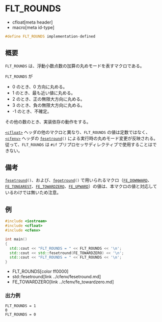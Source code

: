 # FLT_ROUNDS
* cfloat[meta header]
* macro[meta id-type]

```cpp
#define FLT_ROUNDS implementation-defined
```

## 概要
`FLT_ROUNDS` は、浮動小数点数の加算の丸めモードを表すマクロである。

`FLT_ROUNDS` が

- 0 のとき、0 方向に丸める。
- 1 のとき、最も近い値に丸める。
- 2 のとき、正の無限大方向に丸める。
- 3 のとき、負の無限大方向に丸める。
- -1 のとき、不確定。

その他の数のとき、実装依存の動作をする。

[`<cfloat>`](../cfloat.md) ヘッダの他のマクロと異なり、`FLT_ROUNDS` の値は定数ではなく、[`<cfenv>`](../cfenv.md) ヘッダの [`fesetround`](../cfenv/fesetround.md)`()` による実行時の丸めモード変更が反映される。  
従って、`FLT_ROUNDS` は `#if` プリプロセッサディレクティブで使用することはできない。


## 備考
[`fesetround`](../cfenv/fesetround.md)`()`、および、[`fegetround`](../cfenv/fegetround.md)`()` で用いられるマクロ（[`FE_DOWNWARD`](../cfenv/fe_downward.md)、[`FE_TONEAREST`](../cfenv/fe_tonearest.md)、[`FE_TOWARDZERO`](../cfenv/fe_towardzero.md)、[`FE_UPWARD`](../cfenv/fe_upward.md)）の値は、本マクロの値と対応しているわけでは無いため注意。


## 例
```cpp example
#include <iostream>
#include <cfloat>
#include <cfenv>

int main()
{
  std::cout << "FLT_ROUNDS = " << FLT_ROUNDS << '\n';
  std::cout << std::fesetround(FE_TOWARDZERO) << '\n';
  std::cout << "FLT_ROUNDS = " << FLT_ROUNDS << '\n';
}
```
* FLT_ROUNDS[color ff0000]
* std::fesetround[link ../cfenv/fesetround.md]
* FE_TOWARDZERO[link ../cfenv/fe_towardzero.md]

### 出力例
```
FLT_ROUNDS = 1
0
FLT_ROUNDS = 0
```
